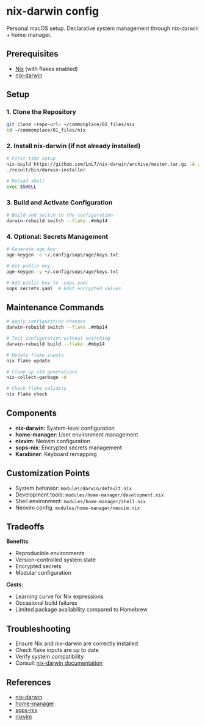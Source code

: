 # nix-darwin config

Personal macOS setup. Declarative system management through nix-darwin + home-manager.

## Prerequisites

- [Nix](https://nixos.org/download) (with flakes enabled)
- [nix-darwin](https://github.com/LnL7/nix-darwin)

## Setup

### 1. Clone the Repository

```bash
git clone <repo-url> ~/commonplace/01_files/nix
cd ~/commonplace/01_files/nix
```

### 2. Install nix-darwin (if not already installed)

```bash
# First-time setup
nix-build https://github.com/LnL7/nix-darwin/archive/master.tar.gz -A installer
./result/bin/darwin-installer

# Reload shell
exec $SHELL
```

### 3. Build and Activate Configuration

```bash
# Build and switch to the configuration
darwin-rebuild switch --flake .#mbp14
```

### 4. Optional: Secrets Management

```bash
# Generate age key
age-keygen -o ~/.config/sops/age/keys.txt

# Get public key
age-keygen -y ~/.config/sops/age/keys.txt

# Add public key to .sops.yaml
sops secrets.yaml  # Edit encrypted values
```

## Maintenance Commands

```bash
# Apply configuration changes
darwin-rebuild switch --flake .#mbp14

# Test configuration without switching
darwin-rebuild build --flake .#mbp14

# Update flake inputs
nix flake update

# Clean up old generations
nix-collect-garbage -d

# Check flake validity
nix flake check
```

## Components

- **nix-darwin**: System-level configuration
- **home-manager**: User environment management  
- **nixvim**: Neovim configuration
- **sops-nix**: Encrypted secrets management
- **Karabiner**: Keyboard remapping

## Customization Points

- System behavior: `modules/darwin/default.nix`
- Development tools: `modules/home-manager/development.nix`
- Shell environment: `modules/home-manager/shell.nix`
- Neovim config: `modules/home-manager/neovim.nix`

## Tradeoffs

**Benefits**:
- Reproducible environments
- Version-controlled system state
- Encrypted secrets
- Modular configuration

**Costs**:
- Learning curve for Nix expressions
- Occasional build failures
- Limited package availability compared to Homebrew

## Troubleshooting

- Ensure Nix and nix-darwin are correctly installed
- Check flake inputs are up to date
- Verify system compatibility
- Consult [nix-darwin documentation](https://github.com/LnL7/nix-darwin)

## References

- [nix-darwin](https://github.com/LnL7/nix-darwin)
- [home-manager](https://github.com/nix-community/home-manager)
- [sops-nix](https://github.com/Mic92/sops-nix)
- [nixvim](https://github.com/nix-community/nixvim)